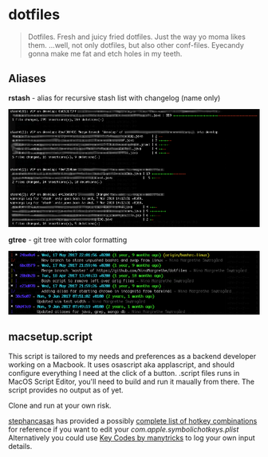 dotfiles
========

>Dotfiles. Fresh and juicy fried dotfiles. Just the way yo moma likes them.
>...well, not only dotfiles, but also other conf-files. 
>Eyecandy gonna make me fat and etch holes in my teeth.

## Aliases

**rstash** - alias for recursive stash list with changelog (name only)

![Recursive stash with changelog](doc/img/rstash.png)

**gtree** - git tree with color formatting

![](doc/img/gtree.png)

## macsetup.script
This script is tailored to my needs and preferences as a backend developer working on a Macbook.
It uses osascript aka applascript, and should configure everything I need at the click of a button.
.script files runs in MacOS Script Editor, you'll need to build and run it maually from there. 
The script provides no output as of yet. 

Clone and run at your own risk.

[stephancasas](https://github.com/stephancasas) has provided a possibly [complete list of hotkey combinations](https://gist.github.com/stephancasas/74c4621e2492fb875f0f42778d432973) for reference if you want to edit your _com.apple.symbolichotkeys.plist_
Alternatively you could use [Key Codes by manytricks](https://manytricks.com/keycodes) to log your own input details.

